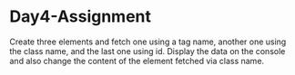 # Day4-Assignment

Create three elements and fetch one using a tag name, another one using the class name, and
the last one using id. Display the data on the console and also change the content of the element
fetched via class name.
